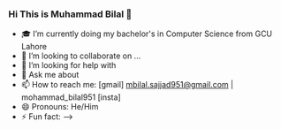 ### Hi This is Muhammad Bilal 👋


- 🎓 I’m currently doing my bachelor's in Computer Science from GCU Lahore
- 👯 I’m looking to collaborate on ...
- 🤔 I’m looking for help with 
- 💬 Ask me about 
- 📫 How to reach me: [gmail]  mbilal.sajjad951@gmail.com | mohammad_bilal951 [insta]
- 😄 Pronouns: He/Him
- ⚡ Fun fact: 
-->
